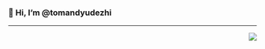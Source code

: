 ### 👋 Hi, I’m @tomandyudezhi

---
<img align="right" src="https://github-readme-stats.vercel.app/api?username=tomandyudezhi&show_icons=true&icon_color=CE1D2D&text_color=718096&bg_color=ffffff&hide_title=true" />
